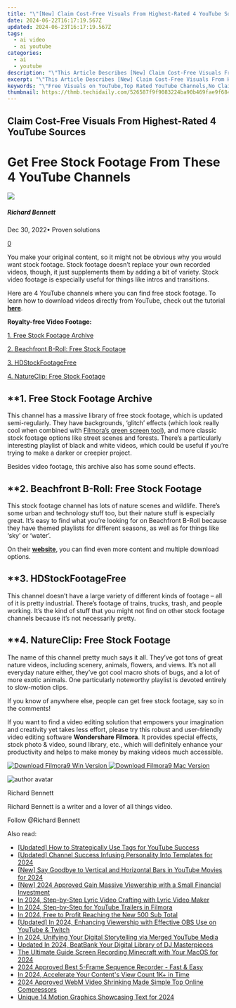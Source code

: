 ```yaml
---
title: "\"[New] Claim Cost-Free Visuals From Highest-Rated 4 YouTube Sources\""
date: 2024-06-22T16:17:19.567Z
updated: 2024-06-23T16:17:19.567Z
tags:
  - ai video
  - ai youtube
categories:
  - ai
  - youtube
description: "\"This Article Describes [New] Claim Cost-Free Visuals From Highest-Rated 4 YouTube Sources\""
excerpt: "\"This Article Describes [New] Claim Cost-Free Visuals From Highest-Rated 4 YouTube Sources\""
keywords: "\"Free Visuals on YouTube,Top Rated YouTube Channels,No Claim Video Downloads,Premium YouTube Content,Highest-Rated Videos,Quality YouTube Images,Cost-Free YouTube Sources\""
thumbnail: https://thmb.techidaily.com/526587f9f9083224ba90b469fae9f684a8ef66dad7a99594a73a26d6b57f4450.jpg
---
```


## Claim Cost-Free Visuals From Highest-Rated 4 YouTube Sources

# Get Free Stock Footage From These 4 YouTube Channels

![](https://images.wondershare.com/filmora/article-images/richard-bennett.jpg)

##### Richard Bennett

 Dec 30, 2022• Proven solutions

[0](#commentsBoxSeoTemplate)

You make your original content, so it might not be obvious why you would want stock footage. Stock footage doesn’t replace your own recorded videos, though, it just supplements them by adding a bit of variety. Stock video footage is especially useful for things like intros and transitions.

Here are 4 YouTube channels where you can find free stock footage. To learn how to download videos directly from YouTube, check out the tutorial **[here](https://tools.techidaily.com/wondershare/filmora/download/)**.

**Royalty-free Video Footage:**

[1\. Free Stock Footage Archive](#freestockfootage)

[2\. Beachfront B-Roll: Free Stock Footage](#beachfront)

[3\. HDStockFootageFree](#hdstock)

[4\. NatureClip: Free Stock Footage](#natureclip)

## **1\. Free Stock Footage Archive

This channel has a massive library of free stock footage, which is updated semi-regularly. They have backgrounds, ‘glitch’ effects (which look really cool when combined with [Filmora’s green screen tool](https://tools.techidaily.com/wondershare/filmora/download/)), and more classic stock footage options like street scenes and forests. There’s a particularly interesting playlist of black and white videos, which could be useful if you’re trying to make a darker or creepier project.

Besides video footage, this archive also has some sound effects.

## **2\. Beachfront B-Roll: Free Stock Footage

This stock footage channel has lots of nature scenes and wildlife. There’s some urban and technology stuff too, but their nature stuff is especially great. It’s easy to find what you’re looking for on Beachfront B-Roll because they have themed playlists for different seasons, as well as for things like ‘sky’ or ‘water’.

On their **[website](http://www.beachfrontbroll.com/)**, you can find even more content and multiple download options.

## **3\. HDStockFootageFree

This channel doesn’t have a large variety of different kinds of footage – all of it is pretty industrial. There’s footage of trains, trucks, trash, and people working. It’s the kind of stuff that you might not find on other stock footage channels because it’s not necessarily pretty.

## **4\. NatureClip: Free Stock Footage

The name of this channel pretty much says it all. They’ve got tons of great nature videos, including scenery, animals, flowers, and views. It’s not all everyday nature either, they’ve got cool macro shots of bugs, and a lot of more exotic animals. One particularly noteworthy playlist is devoted entirely to slow-motion clips.

If you know of anywhere else, people can get free stock footage, say so in the comments!

If you want to find a video editing solution that empowers your imagination and creativity yet takes less effort, please try this robust and user-friendly video editing software **Wondershare Filmora**. It provides special effects, stock photo & video, sound library, etc., which will definitely enhance your productivity and helps to make money by making videos much accessible.

[![Download Filmora9 Win Version](https://images.wondershare.com/filmora/guide/download-btn-win.jpg) ](https://tools.techidaily.com/wondershare/filmora/download/) [![Download Filmora9 Mac Version](https://images.wondershare.com/filmora/guide/download-btn-mac.jpg) ](https://download.wondershare.com/filmora9-mac%5Ffull718.zip)

![author avatar](https://images.wondershare.com/filmora/article-images/richard-bennett.jpg)

Richard Bennett

Richard Bennett is a writer and a lover of all things video.

Follow @Richard Bennett


<ins class="adsbygoogle"
     style="display:block"
     data-ad-format="autorelaxed"
     data-ad-client="ca-pub-7571918770474297"
     data-ad-slot="1223367746"></ins>



<ins class="adsbygoogle"
     style="display:block"
     data-ad-client="ca-pub-7571918770474297"
     data-ad-slot="8358498916"
     data-ad-format="auto"
     data-full-width-responsive="true"></ins>

<span class="atpl-alsoreadstyle">Also read:</span>
<div><ul>
<li><a href="https://youtube-sure.techidaily.com/ed-how-to-strategically-use-tags-for-youtube-success/"><u>[Updated] How to Strategically Use Tags for YouTube Success</u></a></li>
<li><a href="https://youtube-sure.techidaily.com/ed-channel-success-infusing-personality-into-templates-for-2024/"><u>[Updated] Channel Success  Infusing Personality Into Templates for 2024</u></a></li>
<li><a href="https://youtube-sure.techidaily.com/ay-goodbye-to-vertical-and-horizontal-bars-in-youtube-movies-for-2024/"><u>[New] Say Goodbye to Vertical and Horizontal Bars in YouTube Movies for 2024</u></a></li>
<li><a href="https://youtube-sure.techidaily.com/024-approved-gain-massive-viewership-with-a-small-financial-investment/"><u>[New] 2024 Approved  Gain Massive Viewership with a Small Financial Investment</u></a></li>
<li><a href="https://youtube-sure.techidaily.com/24-step-by-step-lyric-video-crafting-with-lyric-video-maker/"><u>In 2024, Step-by-Step Lyric Video Crafting with Lyric Video Maker</u></a></li>
<li><a href="https://youtube-sure.techidaily.com/24-step-by-step-for-youtube-trailers-in-filmora/"><u>In 2024, Step-by-Step for YouTube Trailers in Filmora</u></a></li>
<li><a href="https://youtube-sure.techidaily.com/24-free-to-profit-reaching-the-new-500-sub-total/"><u>In 2024, Free to Profit  Reaching the New 500 Sub Total</u></a></li>
<li><a href="https://on-screen-recording.techidaily.com/updated-in-2024-enhancing-viewership-with-effective-obs-use-on-youtube-and-twitch/"><u>[Updated] In 2024, Enhancing Viewership with Effective OBS Use on YouTube & Twitch</u></a></li>
<li><a href="https://youtube-help.techidaily.com/in-2024-unifying-your-digital-storytelling-via-merged-youtube-media/"><u>In 2024, Unifying Your Digital Storytelling via Merged YouTube Media</u></a></li>
<li><a href="https://voice-adjusting.techidaily.com/updated-in-2024-beatbank-your-digital-library-of-dj-masterpieces/"><u>Updated In 2024, BeatBank Your Digital Library of DJ Masterpieces</u></a></li>
<li><a href="https://remote-screen-capture.techidaily.com/the-ultimate-guide-screen-recording-minecraft-with-your-macos-for-2024/"><u>The Ultimate Guide  Screen Recording Minecraft with Your MacOS for 2024</u></a></li>
<li><a href="https://screen-recording.techidaily.com/2024-approved-best-5-frame-sequence-recorder-fast-and-easy/"><u>2024 Approved  Best 5-Frame Sequence Recorder - Fast & Easy</u></a></li>
<li><a href="https://youtube-video-recordings.techidaily.com/in-2024-accelerate-your-contents-view-count-1kplus-in-time/"><u>In 2024, Accelerate Your Content's View Count  1K+ in Time</u></a></li>
<li><a href="https://smart-video-editing.techidaily.com/2024-approved-webm-video-shrinking-made-simple-top-online-compressors/"><u>2024 Approved WebM Video Shrinking Made Simple Top Online Compressors</u></a></li>
<li><a href="https://some-guidance.techidaily.com/unique-14-motion-graphics-showcasing-text-for-2024/"><u>Unique 14 Motion Graphics Showcasing Text for 2024</u></a></li>
</ul></div>
